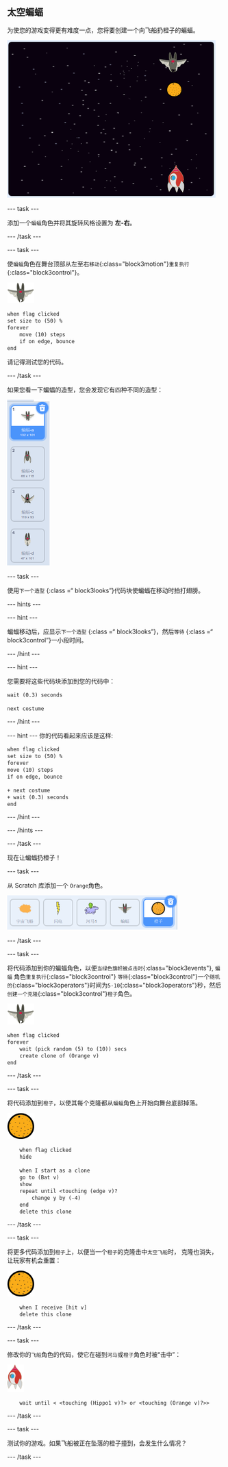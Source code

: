 ## 太空蝙蝠

为使您的游戏变得更有难度一点，您将要创建一个向飞船扔橙子的蝙蝠。

![一只向飞船投橙子的蝙蝠](images/bat-oranges.png)

\--- task \---

添加一个`蝙蝠`角色并将其旋转风格设置为 **左-右**。

\--- /task \---

\--- task \---

使`蝙蝠`角色在舞台顶部从左至右`移动`{:class="block3motion"}`重复执行`{:class="block3control"}。

![蝙蝠角色](images/bat-sprite.png)

```blocks3
when flag clicked
set size to (50) %
forever
    move (10) steps
    if on edge, bounce
end
```

请记得测试您的代码。

\--- /task \---

如果您看一下蝙蝠的造型，您会发现它有四种不同的造型：

![截屏](images/invaders-bat-costume.png)

\--- task \---

使用`下一个造型` {:class =“ block3looks”}代码块使蝙蝠在移动时拍打翅膀。

\--- hints \---

\--- hint \---

蝙蝠移动后，应显示`下一个造型` {:class =“ block3looks”}，然后`等待` {:class =“ block3control”}一小段时间。

\--- /hint \---

\--- hint \---

您需要将这些代码块添加到您的代码中：

```blocks3
wait (0.3) seconds

next costume
```

\--- /hint \---

\--- hint \--- 你的代码看起来应该是这样:

```blocks3
when flag clicked
set size to (50) %
forever
move (10) steps
if on edge, bounce

+ next costume
+ wait (0.3) seconds
end
```

\--- /hint \---

\--- /hints \---

\--- /task \---

现在让蝙蝠扔橙子！

\--- task \---

从 Scratch 库添加一个 `Orange`角色。

![截屏](images/invaders-orange.png)

\--- /task \---

\--- task \---

将代码添加到你的蝙蝠角色，以便`当绿色旗帜被点击时`{:class="block3events"}, `蝙蝠` 角色`重复执行`{:class="block3control"} `等待`{:class="block3control"}一个`随机的`{:class="block3operators"}时间为`5-10`{:class="block3operators"}秒，然后`创建一个克隆`{:class="block3control"}`橙子`角色。

![蝙蝠角色](images/bat-sprite.png)

```blocks3
when flag clicked
forever
    wait (pick random (5) to (10)) secs
    create clone of (Orange v)
end
```

\--- /task \---

\--- task \---

将代码添加到`橙子`，以使其每个克隆都从`蝙蝠`角色上开始向舞台底部掉落。

![橙子角色](images/orange-sprite.png)

```blocks3
    when flag clicked
    hide

    when I start as a clone
    go to (Bat v)
    show
    repeat until <touching (edge v)?
        change y by (-4)
    end
    delete this clone
```

\--- /task \---

\--- task \---

将更多代码添加到`橙子`上，以便当一个`橙子`的克隆击中`太空飞船`时， 克隆也消失，让玩家有机会重置：

![橙子角色](images/orange-sprite.png)

```blocks3
    when I receive [hit v]
    delete this clone
```

\--- /task \---

\--- task \---

修改你的`飞船`角色的代码，使它在碰到`河马`或`橙子`角色时被“击中”：

![火箭角色](images/rocket-sprite.png)

```blocks3
    wait until < <touching (Hippo1 v)?> or <touching (Orange v)?>>
```

\--- /task \---

\--- task \---

测试你的游戏。如果飞船被正在坠落的橙子撞到，会发生什么情况？

\--- /task \---